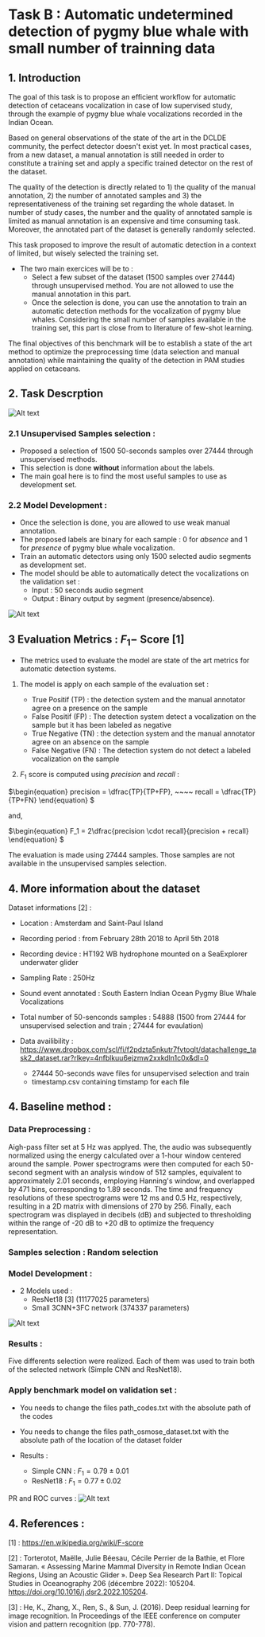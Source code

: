 # Task B : Automatic undetermined detection of pygmy blue whale with small number of trainning data

## 1. Introduction 

The goal of this task is to propose an efficient workflow for automatic detection of cetaceans vocalization in case of low supervised study, through the example of pygmy blue whale vocalizations recorded in the Indian Ocean.

Based on general observations of the state of the art in the DCLDE community, the perfect detector doesn't exist yet.
In most practical cases, from a new dataset, a manual annotation is still needed in order to constitute a training set and apply a specific trained detector on the rest of the dataset.

The quality of the detection is directly related to 1) the quality of the manual annotation, 2) the number of annotated samples and 3) the representativeness of the training set regarding the whole dataset. 
In number of study cases, the number and the quality of annotated sample is limited as manual annotation is an expensive and time consuming task. Moreover, the annotated part of the dataset is generally randomly selected. 

This task proposed to improve the result of automatic detection in a context of limited, but wisely selected the training set.

- The two main exercices will be to :
    - Select a few subset of the dataset (1500 samples over 27444) through unsupervised method. You are not allowed to use the manual annotation in this part.
    - Once the selection is done, you can use the annotation to train an automatic detection methods for the vocalization of pygmy blue whales. Considering the small number of samples available in the training set, this part is close from to literature of few-shot learning. 


The final objectives of this benchmark will be to establish a state of the art method to optimize the preprocessing time (data selection and manual annotation) while maintaining the quality of the detection in PAM studies applied on cetaceans.


## 2. Task Descrption  
![Alt text](task_fig2.png?raw=true "Test")


### 2.1 Unsupervised Samples selection : 
- Proposed a selection of 1500 50-seconds samples over 27444 through unsupervised methods.
- This selection is done **without** information about the labels.
- The main goal here is to find the most useful samples to use as development set.  

### 2.2 Model Development :
- Once the selection is done, you are allowed to use weak manual annotation.
- The proposed labels are binary for each sample : 0 for *absence* and 1 for *presence* of pygmy blue whale vocalization. 
- Train an automatic detectors using only 1500 selected audio segments as development set.
- The model should be able to automatically detect the vocalizations on the validation set :
    - Input : 50 seconds audio segment 
    - Output : Binary output by segment (presence/absence).

![Alt text](task_fig.png?raw=true "Test")

## 3 Evaluation Metrics : $F_1-$ Score [1]

- The metrics used to evaluate the model are state of the art metrics for automatic detection systems.

1) The model is apply on each sample of the evaluation set :
    - True Positif (TP) : the detection system and the manual annotator agree on a presence on the sample
    - False Positif (FP) : The detection system detect a vocalization on the sample but it has been labeled as negative
    - True Negative (TN) : the detection system and the manual annotator agree on an absence on the sample 
    - False Negative (FN) : The detection system do not detect a labeled vocalization on the sample 

2) $F_1$ score is computed using $precision$ and $recall$ :

$\begin{equation}
    precision = \dfrac{TP}{TP+FP}, ~~~~ recall = \dfrac{TP}{TP+FN}
\end{equation}
$

and, 

$\begin{equation}
    F_1 = 2\dfrac{precision \cdot recall}{precision + recall}
\end{equation}
$

The evaluation is made using 27444 samples. Those samples are not available in the unsupervised samples selection. 

## 4. More information about the dataset 

Dataset informations [2] : 
- Location : Amsterdam and Saint-Paul Island
- Recording period : from February 28th 2018 to April 5th 2018 
- Recording device : HT192 WB hydrophone mounted on a SeaExplorer underwater glider
- Sampling Rate : 250Hz
- Sound event annotated : South Eastern Indian Ocean Pygmy Blue Whale Vocalizations
- Total number of 50-senconds samples : 54888 (1500 from 27444 for unsupervised selection and train ; 27444 for evaulation)

- Data availibility : https://www.dropbox.com/scl/fi/f2pdzta5nkutr7fvtoglt/datachallenge_task2_dataset.rar?rlkey=4nfblkuu6ejzmw2xxkdln1c0x&dl=0
    - 27444 50-seconds wave files for unsupervised selection and train
    - timestamp.csv containing timstamp for each file


## 4. Baseline method :

### Data Preprocessing :
Aigh-pass filter set at 5 Hz was applyed. The, the audio was subsequently normalized using the energy calculated over a 1-hour window centered around the sample. Power spectrograms were then computed for each 50-second segment with an analysis window of 512 samples, equivalent to approximately 2.01 seconds, employing Hanning's window, and overlapped by 471 bins, corresponding to 1.89 seconds. The time and frequency resolutions of these spectrograms were 12 ms and 0.5 Hz, respectively, resulting in a 2D matrix with dimensions of 270 by 256. Finally, each spectrogram was displayed in decibels (dB) and subjected to thresholding within the range of -20 dB to +20 dB to optimize the frequency representation.
### Samples selection : Random selection 
### Model Development : 
- 2 Models used :
    - ResNet18 [3] (11177025 parameters)
    - Small 3CNN+3FC network (374337 parameters)

![Alt text](network_schema.png?raw=true "Test")


### Results :
Five differents selection were realized. Each of them was used to train both of the selected network (Simple CNN and ResNet18).


### Apply benchmark model on validation set :

- You needs to change the files path_codes.txt with the absolute path of the codes
- You needs to change the files path_osmose_dataset.txt with the absolute path of the location of the dataset folder

- Results : 
    - Simple CNN : $F_1 = 0.79 \pm 0.01$
    - ResNet18 : $F_1 = 0.77 \pm 0.02$

PR and ROC curves :
![Alt text](curves_results.png?raw=true "Test")


## 4. References :

[1] : https://en.wikipedia.org/wiki/F-score

[2] : Torterotot, Maëlle, Julie Béesau, Cécile Perrier de la Bathie, et Flore Samaran. « Assessing Marine Mammal Diversity in Remote Indian Ocean Regions, Using an Acoustic Glider ». Deep Sea Research Part II: Topical Studies in Oceanography 206 (décembre 2022): 105204. https://doi.org/10.1016/j.dsr2.2022.105204.

[3] : He, K., Zhang, X., Ren, S., & Sun, J. (2016). Deep residual learning for image recognition. In Proceedings of the IEEE conference on computer vision and pattern recognition (pp. 770-778).


